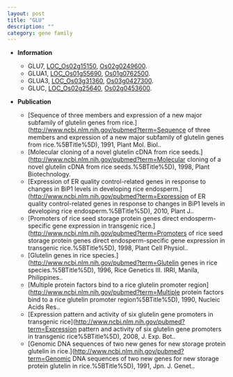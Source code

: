```yaml
---
layout: post
title: "GLU"
description: ""
category: gene family
---
```


* **Information**  
    + GLU7, [LOC_Os02g15150](http://rice.uga.edu/cgi-bin/ORF_infopage.cgi?orf=LOC_Os02g15150), [Os02g0249600](http://rapdb.dna.affrc.go.jp/viewer/gbrowse_details/irgsp1?name=Os02g0249600).
    + GLUA1, [LOC_Os01g55690](http://rice.uga.edu/cgi-bin/ORF_infopage.cgi?orf=LOC_Os01g55690), [Os01g0762500](http://rapdb.dna.affrc.go.jp/viewer/gbrowse_details/irgsp1?name=Os01g0762500).
    + GLUA3, [LOC_Os03g31360](http://rice.uga.edu/cgi-bin/ORF_infopage.cgi?orf=LOC_Os03g31360), [Os03g0427300](http://rapdb.dna.affrc.go.jp/viewer/gbrowse_details/irgsp1?name=Os03g0427300).
    + GLUC, [LOC_Os02g25640](http://rice.uga.edu/cgi-bin/ORF_infopage.cgi?orf=LOC_Os02g25640), [Os02g0453600](http://rapdb.dna.affrc.go.jp/viewer/gbrowse_details/irgsp1?name=Os02g0453600).

* **Publication**  
    + [Sequence of three members and expression of a new major subfamily of glutelin genes from rice.](http://www.ncbi.nlm.nih.gov/pubmed?term=Sequence of three members and expression of a new major subfamily of glutelin genes from rice.%5BTitle%5D), 1991, Plant Mol. Biol..
    + [Molecular cloning of a novel glutelin cDNA from rice seeds.](http://www.ncbi.nlm.nih.gov/pubmed?term=Molecular cloning of a novel glutelin cDNA from rice seeds.%5BTitle%5D), 1998, Plant Biotechnology.
    + [Expression of ER quality control-related genes in response to changes in BiP1 levels in developing rice endosperm.](http://www.ncbi.nlm.nih.gov/pubmed?term=Expression of ER quality control-related genes in response to changes in BiP1 levels in developing rice endosperm.%5BTitle%5D), 2010, Plant J..
    + [Promoters of rice seed storage protein genes direct endosperm-specific gene expression in transgenic rice.](http://www.ncbi.nlm.nih.gov/pubmed?term=Promoters of rice seed storage protein genes direct endosperm-specific gene expression in transgenic rice.%5BTitle%5D), 1998, Plant Cell Physiol..
    + [Glutelin genes in rice species.](http://www.ncbi.nlm.nih.gov/pubmed?term=Glutelin genes in rice species.%5BTitle%5D), 1996, Rice Genetics III. IRRI, Manila, Philippines..
    + [Multiple protein factors bind to a rice glutelin promoter region](http://www.ncbi.nlm.nih.gov/pubmed?term=Multiple protein factors bind to a rice glutelin promoter region%5BTitle%5D), 1990, Nucleic Acids Res..
    + [Expression pattern and activity of six glutelin gene promoters in transgenic rice](http://www.ncbi.nlm.nih.gov/pubmed?term=Expression pattern and activity of six glutelin gene promoters in transgenic rice%5BTitle%5D), 2008, J. Exp. Bot..
    + [Genomic DNA sequences of two new genes for new storage protein glutelin in rice.](http://www.ncbi.nlm.nih.gov/pubmed?term=Genomic DNA sequences of two new genes for new storage protein glutelin in rice.%5BTitle%5D), 1991, Jpn. J. Genet..



